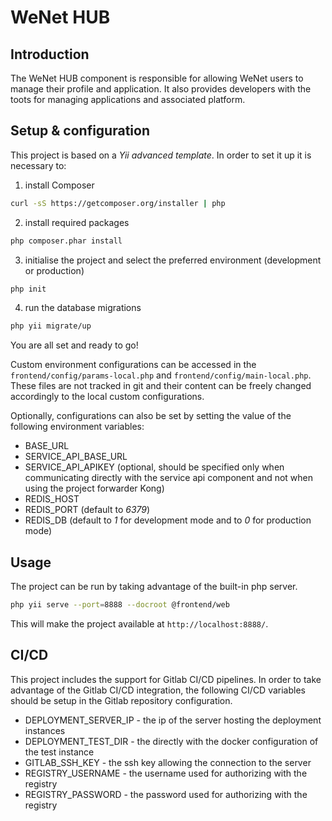 # WeNet HUB

## Introduction

The WeNet HUB component is responsible for allowing WeNet users to manage their profile and application.
It also provides developers with the toots for managing applications and associated platform.


## Setup & configuration

This project is based on a _Yii advanced template_.
In order to set it up it is necessary to:

1. install Composer

```bash
curl -sS https://getcomposer.org/installer | php
```

2. install required packages

```bash
php composer.phar install
```

3. initialise the project and select the preferred environment (development or production)

```bash
php init
```

4. run the database migrations

```bash
php yii migrate/up
```

You are all set and ready to go!

Custom environment configurations can be accessed in the `frontend/config/params-local.php` and `frontend/config/main-local.php`. These files are not tracked in git and their content can be freely changed accordingly to the local custom configurations.

Optionally, configurations can also be set by setting the value of the following environment variables:

* BASE_URL
* SERVICE_API_BASE_URL
* SERVICE_API_APIKEY (optional, should be specified only when communicating directly with the service api component and not when using the project forwarder Kong)
* REDIS_HOST
* REDIS_PORT (default to *6379*)
* REDIS_DB (default to *1* for development mode and to *0* for production mode)

## Usage

The project can be run by taking advantage of the built-in php server.

```bash
php yii serve --port=8888 --docroot @frontend/web
```

This will make the project available at `http://localhost:8888/`.


## CI/CD

This project includes the support for Gitlab CI/CD pipelines.
In order to take advantage of the Gitlab CI/CD integration, the following CI/CD variables should be setup in the Gitlab repository configuration.

* DEPLOYMENT_SERVER_IP - the ip of the server hosting the deployment instances
* DEPLOYMENT_TEST_DIR - the directly with the docker configuration of the test instance
* GITLAB_SSH_KEY - the ssh key allowing the connection to the server
* REGISTRY_USERNAME - the username used for authorizing with the registry
* REGISTRY_PASSWORD - the password used for authorizing with the registry
